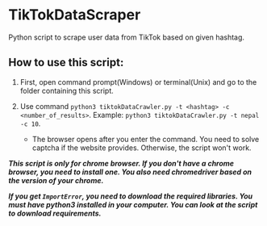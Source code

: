 # TikTokDataScraper
Python script to scrape user data from TikTok based on given hashtag.

## How to use this script:
1. First, open command prompt(Windows) or terminal(Unix) and go to the folder containing this script.

2. Use command `python3 tiktokDataCrawler.py -t <hashtag> -c <number_of_results>`. Example: `python3 tiktokDataCrawler.py -t nepal -c 10`.
    - The browser opens after you enter the command. You need to solve captcha if the website provides. Otherwise, the script won't work.

**_This script is only for chrome browser. If you don't have a chrome browser, you need to install one. You also need chromedriver based on the version of your chrome._**

**_If you get `ImportError`, you need to download the required libraries. You must have python3 installed in your computer. You can look at the script to download requirements._**
 
